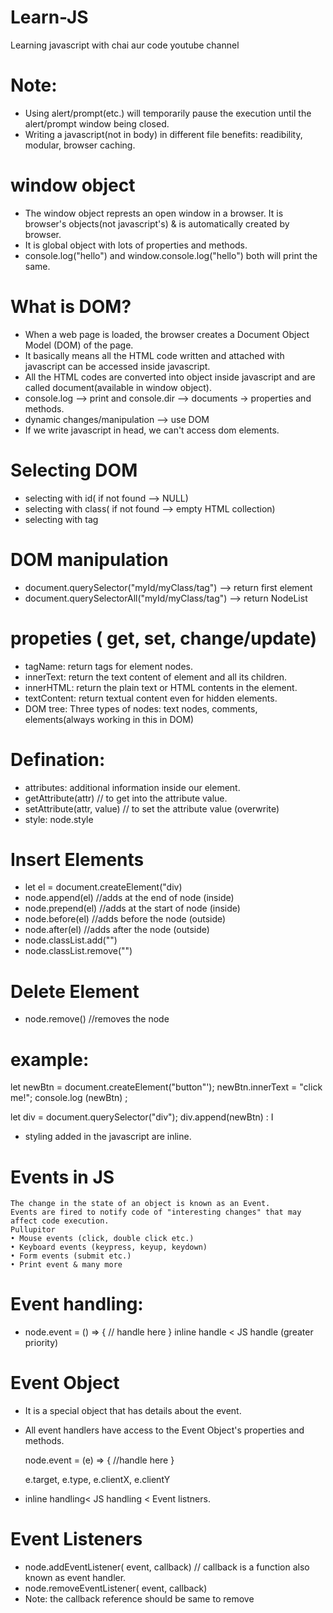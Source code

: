 # Learn-JS
Learning javascript with chai aur code youtube channel

# Note: 
* Using alert/prompt(etc.) will temporarily pause the execution until the alert/prompt window being closed.     
* Writing a javascript(not in body) in different file benefits: readibility, modular, browser caching. 

# window object
* The window object represts an open window in a browser. It is browser's objects(not javascript's) & is automatically created by browser. 
* It is global object with lots of properties and methods.   
* console.log("hello") and window.console.log("hello") both will print the same. 

# What is DOM? 
* When a web page is loaded, the browser creates a Document Object Model (DOM) of the page. 
* It basically means all the HTML code written and attached with javascript can be accessed inside javascript. 
* All the HTML codes are converted into object inside javascript and are called document(available in window object).
* console.log --> print and console.dir --> documents -> properties and methods.
* dynamic changes/manipulation --> use DOM 
* If we write javascript in head, we can't access dom elements. 

# Selecting DOM
* selecting with id( if not found --> NULL)
* selecting with class( if not found --> empty HTML collection)
* selecting with tag

# DOM manipulation 
* document.querySelector("myId/myClass/tag") --> return first element
* document.querySelectorAll("myId/myClass/tag") --> return NodeList

# propeties ( get, set, change/update) 
* tagName: return tags for element nodes. 
* innerText: return the text content of element and all its children. 
* innerHTML: return the plain text or HTML contents in the element.
* textContent: return textual content even for hidden elements. 
* DOM tree: Three types of nodes: text nodes, comments, elements(always working in this in DOM) 

# Defination: 
* attributes: additional information inside our element. 
* getAttribute(attr) // to get into the attribute value. 
* setAttribute(attr, value) // to set the attribute value (overwrite)
* style: node.style

# Insert Elements
* let el = document.createElement("div)
* node.append(el) //adds at the end of node (inside)
* node.prepend(el) //adds at the start of node (inside)
* node.before(el) //adds before the node (outside)
* node.after(el) //adds after the node (outside)
* node.classList.add("") 
* node.classList.remove("") 

# Delete Element
* node.remove() //removes the node

# example: 
let newBtn = document.createElement("button"');
newBtn.innerText = "click me!";
console.log (newBtn) ;

let div = document.querySelector("div");
div.append(newBtn) : I

* styling added in the javascript are inline.   

# Events in JS
    The change in the state of an object is known as an Event.
    Events are fired to notify code of "interesting changes" that may affect code execution.
    Pullupitor
    • Mouse events (click, double click etc.)
    • Keyboard events (keypress, keyup, keydown)
    • Form events (submit etc.)
    • Print event & many more

# Event handling: 
* node.event = () => {
    // handle here
}
inline handle < JS handle (greater priority) 

# Event Object
* It is a special object that has details about the event.
* All event handlers have access to the Event Object's properties and methods.

    node.event = (e) => {
    //handle here
    }

    e.target, e.type, e.clientX, e.clientY

* inline handling< JS handling < Event listners. 

# Event Listeners
* node.addEventListener( event, callback) // callback is a function also known as event handler. 
* node.removeEventListener( event, callback)
* Note: the callback reference should be same to remove

